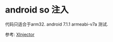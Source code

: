 # android so 注入
代码只适合于arm32. 
android 7.1.1 armeabi-v7a 测试.

参考: [XInjector](https://github.com/WindySha/XInjector)
